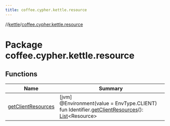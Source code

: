 ```yaml
---
title: coffee.cypher.kettle.resource
---
```

//[kettle](../../index.html)/[coffee.cypher.kettle.resource](index.html)



# Package coffee.cypher.kettle.resource



## Functions


| Name | Summary |
|---|---|
| [getClientResources](get-client-resources.html) | [jvm]<br>@Environment(value = EnvType.CLIENT)<br>fun Identifier.[getClientResources](get-client-resources.html)(): [List](https://kotlinlang.org/api/latest/jvm/stdlib/kotlin.collections/-list/index.html)&lt;Resource&gt; |

